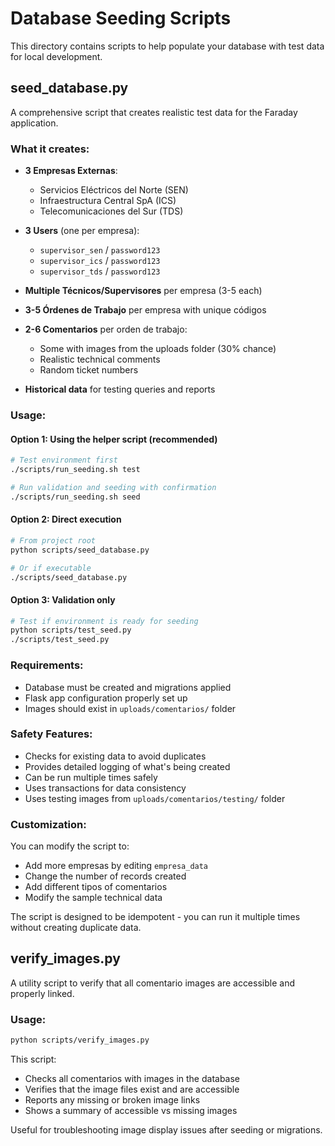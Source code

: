 # Database Seeding Scripts

This directory contains scripts to help populate your database with test data for local development.

## seed_database.py

A comprehensive script that creates realistic test data for the Faraday application.

### What it creates:

- **3 Empresas Externas**:

  - Servicios Eléctricos del Norte (SEN)
  - Infraestructura Central SpA (ICS)
  - Telecomunicaciones del Sur (TDS)

- **3 Users** (one per empresa):

  - `supervisor_sen` / `password123`
  - `supervisor_ics` / `password123`
  - `supervisor_tds` / `password123`

- **Multiple Técnicos/Supervisores** per empresa (3-5 each)

- **3-5 Órdenes de Trabajo** per empresa with unique códigos

- **2-6 Comentarios** per orden de trabajo:

  - Some with images from the uploads folder (30% chance)
  - Realistic technical comments
  - Random ticket numbers

- **Historical data** for testing queries and reports

### Usage:

#### Option 1: Using the helper script (recommended)

```bash
# Test environment first
./scripts/run_seeding.sh test

# Run validation and seeding with confirmation
./scripts/run_seeding.sh seed
```

#### Option 2: Direct execution

```bash
# From project root
python scripts/seed_database.py

# Or if executable
./scripts/seed_database.py
```

#### Option 3: Validation only

```bash
# Test if environment is ready for seeding
python scripts/test_seed.py
./scripts/test_seed.py
```

### Requirements:

- Database must be created and migrations applied
- Flask app configuration properly set up
- Images should exist in `uploads/comentarios/` folder

### Safety Features:

- Checks for existing data to avoid duplicates
- Provides detailed logging of what's being created
- Can be run multiple times safely
- Uses transactions for data consistency
- Uses testing images from `uploads/comentarios/testing/` folder

### Customization:

You can modify the script to:

- Add more empresas by editing `empresa_data`
- Change the number of records created
- Add different tipos of comentarios
- Modify the sample technical data

The script is designed to be idempotent - you can run it multiple times without creating duplicate data.

## verify_images.py

A utility script to verify that all comentario images are accessible and properly linked.

### Usage:

```bash
python scripts/verify_images.py
```

This script:

- Checks all comentarios with images in the database
- Verifies that the image files exist and are accessible
- Reports any missing or broken image links
- Shows a summary of accessible vs missing images

Useful for troubleshooting image display issues after seeding or migrations.
